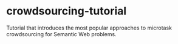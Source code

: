crowdsourcing-tutorial
======================

Tutorial that introduces the most popular approaches to microtask crowdsourcing for Semantic Web problems.
